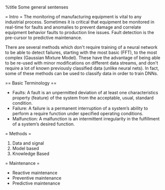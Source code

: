 %title Some general sentenses

= Intro =
The monitoring of manufacturing equipment is vital to any industrial process.
Sometimes it is critical that equipment be monitored in real-time for faults and anomalies
to prevent damage and correlate equipment behavior faults to production line issues.
Fault detection is the pre-cursor to predictive maintenance.

There are several methods which don't require training of a neural network to be able
to detect failures, starting with the most basic (FFT),
to the most complex (Gaussian Mixture Model).
These have the advantage of being able to be re-used with minor modifications on different
data streams, and don't require a lot of known previously classified data (unlike neural nets).
In fact, some of these methods can be used to classify data in order to train DNNs.


== Basic Terminology ==
- Faults: A fault is an unpermitted deviation of at least one
          characteristics property (feature) of the system from the
          acceptable, usual, standard condition.
- Failure: A failure is a permanent interruption of a system’s
           ability to perform a require function under specified
           operating conditions.
- Malfunction: A malfunction is an intermittent irregularity in the
               fulfillment of a system’s desired function.

= Methods =
1. Data and signal
2. Model based
3. Knowledge Based

= Maintenance =
- Reactive maintenance
- Preventive maintenance
- Predictive maintenance


